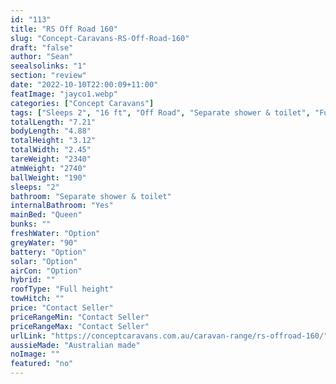 ```yaml
---
id: "113"
title: "RS Off Road 160"
slug: "Concept-Caravans-RS-Off-Road-160"
draft: "false"
author: "Sean"
seealsolinks: "1"
section: "review"
date: "2022-10-10T22:00:09+11:00"
featImage: "jayco1.webp"
categories: ["Concept Caravans"]
tags: ["Sleeps 2", "16 ft", "Off Road", "Separate shower & toilet", "Full height", "Price Unknown"]
totalLength: "7.21"
bodyLength: "4.88"
totalHeight: "3.12"
totalWidth: "2.45"
tareWeight: "2340"
atmWeight: "2740"
ballWeight: "190"
sleeps: "2"
bathroom: "Separate shower & toilet"
internalBathroom: "Yes"
mainBed: "Queen"
bunks: ""
freshWater: "Option"
greyWater: "90"
battery: "Option"
solar: "Option"
airCon: "Option"
hybrid: ""
roofType: "Full height"
towHitch: ""
price: "Contact Seller"
priceRangeMin: "Contact Seller"
priceRangeMax: "Contact Seller"
urlLink: "https://conceptcaravans.com.au/caravan-range/rs-offroad-160/"
aussieMade: "Australian made"
noImage: ""
featured: "no"
---
```

